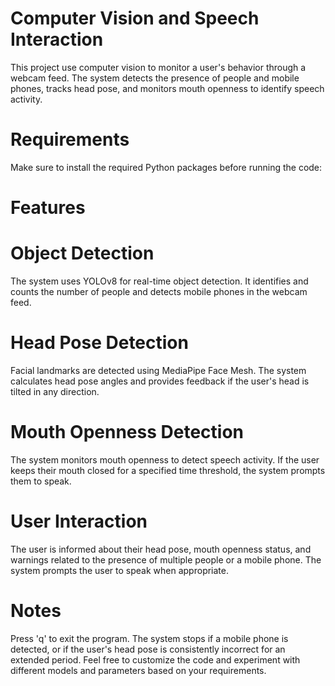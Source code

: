 # Computer Vision and Speech Interaction
This project use computer vision to monitor a user's behavior through a webcam feed. The system detects the presence of people and mobile phones, tracks head pose, and monitors mouth openness to identify speech activity.

# Requirements
Make sure to install the required Python packages before running the code:


# Features
# Object Detection
The system uses YOLOv8 for real-time object detection. It identifies and counts the number of people and detects mobile phones in the webcam feed.

# Head Pose Detection
Facial landmarks are detected using MediaPipe Face Mesh. The system calculates head pose angles and provides feedback if the user's head is tilted in any direction.

# Mouth Openness Detection
The system monitors mouth openness to detect speech activity. If the user keeps their mouth closed for a specified time threshold, the system prompts them to speak.


# User Interaction
The user is informed about their head pose, mouth openness status, and warnings related to the presence of multiple people or a mobile phone. The system prompts the user to speak when appropriate.

# Notes
Press 'q' to exit the program.
The system stops if a mobile phone is detected, or if the user's head pose is consistently incorrect for an extended period.
Feel free to customize the code and experiment with different models and parameters based on your requirements.






